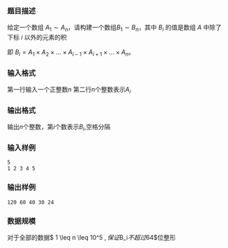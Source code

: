 ### 题目描述
给定一个数组 $A_1 \sim A_n$，请构建一个数组$B_1 \sim B_n$，其中 $B_i$ 的值是数组 $A$ 中除了下标 $i$ 以外的元素的积

即 $B_i=A_1 \times A_2 \times \dots \times A_{i-1}  \times A_{i+1} \times \dots \times A_n$。
### 输入格式
第一行输入一个正整数$n$
第二行$n$个整数表示$A_i$
### 输出格式
输出$n$个整数，第$i$个数表示$B_i$,空格分隔
### 输入样例
```
5
1 2 3 4 5
```
### 输出样例
```
120 60 40 30 24
```
### 数据规模
对于全部的数据$ 1 \leq n \leq 10^5 $,保证$B_i$不超过$64$位整形
